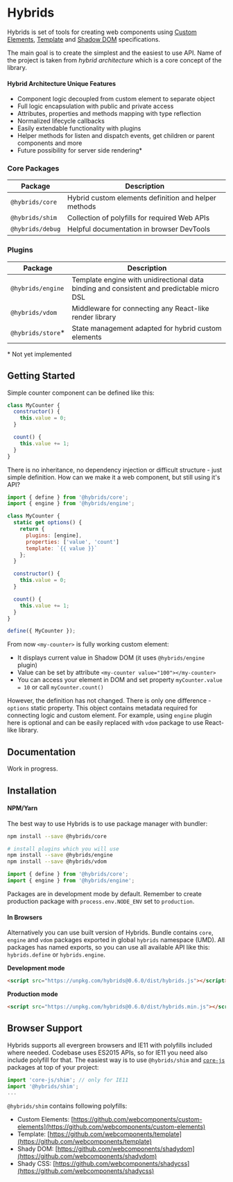# Hybrids

Hybrids is set of tools for creating web components using [Custom Elements](https://www.w3.org/TR/custom-elements/), [Template](https://www.w3.org/TR/html-templates/) and [Shadow DOM](https://w3c.github.io/webcomponents/spec/shadow/) specifications.

The main goal is to create the simplest and the easiest to use API. Name of the project is taken from *hybrid architecture* which is a core concept of the library.

#### Hybrid Architecture Unique Features

* Component logic decoupled from custom element to separate object
* Full logic encapsulation with public and private access
* Attributes, properties and methods mapping with type reflection
* Normalized lifecycle callbacks
* Easily extendable functionality with plugins
* Helper methods for listen and dispatch events, get children or parent components and more
* Future possibility for server side rendering*

### Core Packages

| Package           | Description                           |
|-------------------|---------------------------------------|
| `@hybrids/core`   | Hybrid custom elements definition and helper methods |
| `@hybrids/shim`   | Collection of polyfills for required Web APIs |
| `@hybrids/debug`  | Helpful documentation in browser DevTools |

### Plugins

| Package           | Description                           |
|-------------------|---------------------------------------|
| `@hybrids/engine` | Template engine with unidirectional data binding and consistent and predictable micro DSL |
| `@hybrids/vdom`   | Middleware for connecting any React-like render library |
| `@hybrids/store`*  | State management adapted for hybrid custom elements |

\* Not yet implemented

## Getting Started

Simple counter component can be defined like this:

```javascript
class MyCounter {
  constructor() {
    this.value = 0;
  }

  count() {
    this.value += 1;
  }
}
```

There is no inheritance, no dependency injection or difficult structure - just simple definition. How can we make it
a web component, but still using it's API?

```javascript
import { define } from '@hybrids/core';
import { engine } from '@hybrids/engine';

class MyCounter {
  static get options() {
    return {
      plugins: [engine],
      properties: ['value', 'count']
      template: `{{ value }}`
    };
  }

  constructor() {
    this.value = 0;
  }

  count() {
    this.value += 1;
  }
}

define({ MyCounter });
```

From now `<my-counter>` is fully working custom element:

* It displays current value in Shadow DOM (it uses `@hybrids/engine` plugin)
* Value can be set by attribute `<my-counter value="100"></my-counter>`
* You can access your element in DOM and set property `myCounter.value = 10`
  or call `myCounter.count()`

However, the definition has not changed. There is only one difference - `options` static property. This object contains metadata required for connecting logic and custom element.
For example, using `engine` plugin here is optional and can be easily replaced with `vdom` package to use React-like library.

## Documentation

Work in progress.

## Installation

#### NPM/Yarn

The best way to use Hybrids is to use package manager with bundler:

```bash
npm install --save @hybrids/core

# install plugins which you will use
npm install --save @hybrids/engine
npm install --save @hybrids/vdom
```

```javascript
import { define } from '@hybrids/core';
import { engine } from '@hybrids/engine';
```

Packages are in development mode by default. Remember to create production package with `process.env.NODE_ENV` set to `production`.

#### In Browsers

Alternatively you can use built version of Hybrids. Bundle contains `core`, `engine` and `vdom` packages exported in global `hybrids` namespace (UMD). All packages has named exports, so you can use all available API like this: `hybrids.define` or `hybrids.engine`.

**Development mode**
```html
<script src="https://unpkg.com/hybrids@0.6.0/dist/hybrids.js"></script>
```

**Production mode**
```html
<script src="https://unpkg.com/hybrids@0.6.0/dist/hybrids.min.js"></script>
```

## Browser Support

Hybrids supports all evergreen browsers and IE11 with polyfills included where needed. Codebase uses ES2015 APIs, so for IE11 you need also include polyfill for that. The easiest way is to use `@hybrids/shim`  and [`core-js`](https://github.com/zloirock/core-js) packages at top of your project:

```javascript
import 'core-js/shim'; // only for IE11
import '@hybrids/shim';
...
```

`@hybrids/shim` contains following polyfills:

* Custom Elements: [https://github.com/webcomponents/custom-elements](https://github.com/webcomponents/custom-elements)
* Template: [https://github.com/webcomponents/template](https://github.com/webcomponents/template)
* Shady DOM: [https://github.com/webcomponents/shadydom](https://github.com/webcomponents/shadydom)
* Shady CSS: [https://github.com/webcomponents/shadycss](https://github.com/webcomponents/shadycss)
